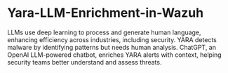 # Yara-LLM-Enrichment-in-Wazuh
LLMs use deep learning to process and generate human language, enhancing efficiency across industries, including security. YARA detects malware by identifying patterns but needs human analysis. ChatGPT, an OpenAI LLM-powered chatbot, enriches YARA alerts with context, helping security teams better understand and assess threats.
